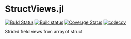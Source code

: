 # StructViews.jl

[![Build Status](https://travis-ci.org/Vitaliy-Yakovchuk/StructViews.jl.svg?branch=master)](https://travis-ci.org/Vitaliy-Yakovchuk/StructViews.jl)
[![Build status](https://ci.appveyor.com/api/projects/status/454jumcoasn6259m?svg=true)](https://ci.appveyor.com/project/Vitaliy-Yakovchuk/structviews-jl)
[![Coverage Status](https://coveralls.io/repos/github/Vitaliy-Yakovchuk/StructViews.jl/badge.svg?branch=master)](https://coveralls.io/github/Vitaliy-Yakovchuk/StructViews.jl?branch=master)
[![codecov](https://codecov.io/gh/Vitaliy-Yakovchuk/StructViews.jl/branch/master/graph/badge.svg)](https://codecov.io/gh/Vitaliy-Yakovchuk/StructViews.jl)


Strided field views from array of struct
